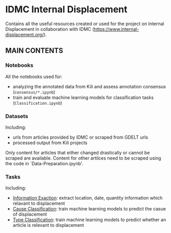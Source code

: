 # IDMC Internal Displacement

Contains all the useful resources created or used for the project on Internal Displacement in collaboration with IDMC (https://www.internal-displacement.org/).

## MAIN CONTENTS

### Notebooks
All the notebooks used for:
- analyzing the annotated data from Kili and assess annotation consensus (`consensus/*.ipynb`)
- train and evaluate machine learning models for classification tasks (`Classification.ipynb`)

### Datasets
Including:
- urls from articles provided by IDMC or scraped from GDELT urls
- processed output from Kili projects 

Only content for articles that either changed drastically or cannot be scraped are available. Content for other artilces need to be scraped using the code in `Data-Preparation.ipynb'.

### Tasks
Including:
- [Information Exaction](https://github.com/ISIFoundation/Internal-Displacement-Monitoring/tree/master/extraction/idetect/code/Information%20Extraction): extract location, date, quantity information which relavant to displacement
- [Cause Classification](https://github.com/ISIFoundation/Internal-Displacement-Monitoring/tree/master/extraction/idetect/code/Cause%20Classification): train machine learning models to predict the casue of displacement
- [Type Classification](https://github.com/ISIFoundation/Internal-Displacement-Monitoring/tree/master/extraction/idetect/code/Type%20Classification): train machine learning models to predict whether an article is relevant to displacement




